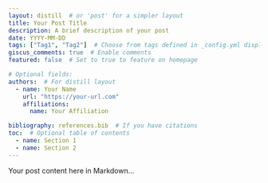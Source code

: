 ```yaml
---
layout: distill  # or 'post' for a simpler layout
title: Your Post Title
description: A brief description of your post
date: YYYY-MM-DD
tags: ["Tag1", "Tag2"]  # Choose from tags defined in _config.yml display_tags
giscus_comments: true  # Enable comments
featured: false  # Set to true to feature on homepage

# Optional fields:
authors:  # For distill layout
  - name: Your Name
    url: "https://your-url.com"
    affiliations:
      name: Your Affiliation

bibliography: references.bib  # If you have citations
toc:  # Optional table of contents
  - name: Section 1
  - name: Section 2
---
```


Your post content here in Markdown... 